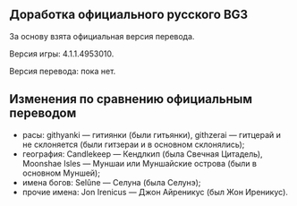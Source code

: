 Доработка официального русского BG3
-----------------------------------

За основу взята официальная версия перевода.

Версия игры: 4.1.1.4953010.

Версия перевода: пока нет.

Изменения по сравнению официальным переводом
--------------------------------------------
* расы: githyanki — гитиянки (были гитьянки), githzerai — гитцерай и не склоняется (были гитзераи и в основном склонялись);
* география: Candlekeep — Кендлкип (была Свечная Цитадель), Moonshae Isles — Муншаи или Муншайские острова (были в основном Муншей);
* имена богов: Selûne — Селуна (была Селунэ);
* прочие имена: Jon Irenicus — Джон Айреникус (был Жон Иреникус).
